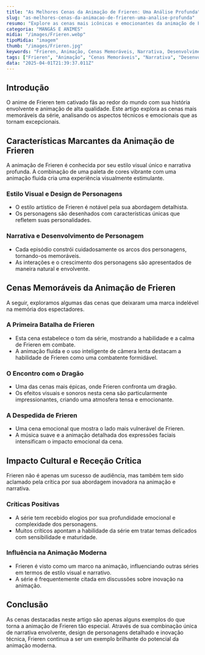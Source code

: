 ```yaml
---
title: "As Melhores Cenas da Animação de Frieren: Uma Análise Profunda"
slug: "as-melhores-cenas-da-animacao-de-frieren-uma-analise-profunda"
resumo: "Explore as cenas mais icônicas e emocionantes da animação de Frieren, detalhando os elementos que as tornam memoráveis. Desde a arte visual até a narrativa envolvente, descubra o que faz essas cenas se destacarem no mundo das animações."
categoria: "MANGÁS E ANIMES"
midia: "/images/Frieren.webp"
tipoMidia: "imagem"
thumb: "/images/Frieren.jpg"
keywords: "Frieren, Animação, Cenas Memoráveis, Narrativa, Desenvolvimento de Personagem, Estilo Visual, Análise de Anime, Crítica de Animação"
tags: ["Frieren", "Animação", "Cenas Memoráveis", "Narrativa", "Desenvolvimento de Personagem", "Estilo Visual", "Análise de Anime", "Crítica de Animação"]
data: "2025-04-01T21:39:37.011Z"
---
```


## Introdução
O anime de Frieren tem cativado fãs ao redor do mundo com sua história envolvente e animação de alta qualidade. Este artigo explora as cenas mais memoráveis da série, analisando os aspectos técnicos e emocionais que as tornam excepcionais.

## Características Marcantes da Animação de Frieren
A animação de Frieren é conhecida por seu estilo visual único e narrativa profunda. A combinação de uma paleta de cores vibrante com uma animação fluida cria uma experiência visualmente estimulante.

### Estilo Visual e Design de Personagens
- O estilo artístico de Frieren é notável pela sua abordagem detalhista.
- Os personagens são desenhados com características únicas que refletem suas personalidades.

### Narrativa e Desenvolvimento de Personagem
- Cada episódio constrói cuidadosamente os arcos dos personagens, tornando-os memoráveis.
- As interações e o crescimento dos personagens são apresentados de maneira natural e envolvente.

## Cenas Memoráveis da Animação de Frieren
A seguir, exploramos algumas das cenas que deixaram uma marca indelével na memória dos espectadores.

### A Primeira Batalha de Frieren
- Esta cena estabelece o tom da série, mostrando a habilidade e a calma de Frieren em combate.
- A animação fluida e o uso inteligente de câmera lenta destacam a habilidade de Frieren como uma combatente formidável.

### O Encontro com o Dragão
- Uma das cenas mais épicas, onde Frieren confronta um dragão.
- Os efeitos visuais e sonoros nesta cena são particularmente impressionantes, criando uma atmosfera tensa e emocionante.

### A Despedida de Frieren
- Uma cena emocional que mostra o lado mais vulnerável de Frieren.
- A música suave e a animação detalhada dos expressões faciais intensificam o impacto emocional da cena.

## Impacto Cultural e Receção Crítica
Frieren não é apenas um sucesso de audiência, mas também tem sido aclamado pela crítica por sua abordagem inovadora na animação e narrativa.

### Críticas Positivas
- A série tem recebido elogios por sua profundidade emocional e complexidade dos personagens.
- Muitos críticos apontam a habilidade da série em tratar temas delicados com sensibilidade e maturidade.

### Influência na Animação Moderna
- Frieren é visto como um marco na animação, influenciando outras séries em termos de estilo visual e narrativo.
- A série é frequentemente citada em discussões sobre inovação na animação.

## Conclusão
As cenas destacadas neste artigo são apenas alguns exemplos do que torna a animação de Frieren tão especial. Através de sua combinação única de narrativa envolvente, design de personagens detalhado e inovação técnica, Frieren continua a ser um exemplo brilhante do potencial da animação moderna.